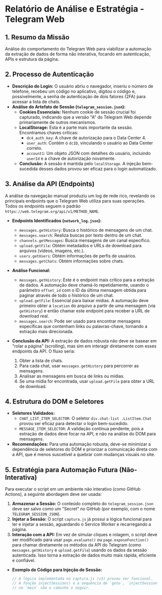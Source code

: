 # Relatório de Análise e Estratégia - Telegram Web

## 1. Resumo da Missão

Análise do comportamento do Telegram Web para viabilizar a automação da extração de dados de forma não interativa, focando em autenticação, APIs e estrutura da página.

## 2. Processo de Autenticação

*   **Descrição do Login:** O usuário abriu o navegador, inseriu o número de telefone, recebeu um código no aplicativo, digitou o código e, possivelmente, a senha de autenticação de dois fatores (2FA) para acessar a lista de chats.
*   **Análise do Artefato de Sessão (`telegram_session.json`):**
    *   **Cookies Essenciais:** Nenhum cookie de sessão crucial foi capturado, indicando que a versão "A" do Telegram Web depende primariamente de outros mecanismos.
    *   **LocalStorage:** Esta é a parte mais importante da sessão. Encontramos chaves críticas:
        *   `dc4_auth_key`: A chave de autorização para o Data Center 4.
        *   `user_auth`: Contém o `dcID`, vinculando o usuário ao Data Center correto.
        *   `account1`: Um objeto JSON com detalhes do usuário, incluindo `userId` e a chave de autorização novamente.
    *   **Conclusão:** A sessão é mantida pelo `localStorage`. A injeção bem-sucedida desses dados provou ser eficaz para o login automatizado.

## 3. Análise da API (Endpoints)

A análise da navegação manual produziu um log de rede rico, revelando os principais endpoints que o Telegram Web utiliza para suas operações. Todos os endpoints seguem o padrão `https://web.telegram.org/api/v1/METHOD_NAME`.

*   **Endpoints Identificados (`network_log.json`):**
    *   `messages.getHistory`: Busca o histórico de mensagens de um chat.
    *   `messages.search`: Realiza buscas por texto dentro de um chat.
    *   `channels.getMessages`: Busca mensagens de um canal específico.
    *   `upload.getFile`: Obtém metadados e URLs de download para arquivos (vídeos, imagens, etc.).
    *   `users.getUsers`: Obtém informações de perfis de usuários.
    *   `messages.getChats`: Obtém informações sobre chats.

*   **Análise Funcional:**
    *   `messages.getHistory`: Este é o endpoint mais crítico para a extração de dados. A automação deve chamá-lo repetidamente, usando o parâmetro `offset_id` com o ID da última mensagem obtida para paginar através de todo o histórico de um chat.
    *   `upload.getFile`: Essencial para baixar mídias. A automação deve primeiro obter a `location` do arquivo a partir de uma mensagem (via `getHistory`) e então chamar este endpoint para receber a URL de download real.
    *   `messages.search`: Pode ser usado para encontrar mensagens específicas que contenham links ou palavras-chave, tornando a extração mais direcionada.

*   **Conclusão da API:** A extração de dados robusta não deve se basear em "rolar a página" (scrolling), mas sim em interagir diretamente com esses endpoints da API. O fluxo seria:
    1.  Obter a lista de chats.
    2.  Para cada chat, usar `messages.getHistory` para percorrer as mensagens.
    3.  Analisar as mensagens em busca de links ou mídias.
    4.  Se uma mídia for encontrada, usar `upload.getFile` para obter a URL de download.

## 4. Estrutura do DOM e Seletores

*   **Seletores Validados:**
    *   `CHAT_LIST_ITEM_SELECTOR`: O seletor `div.chat-list .ListItem.Chat` provou ser eficaz para detectar o login bem-sucedido.
    *   `MESSAGE_ITEM_SELECTOR`: A validação continua pendente, pois a extração de dados deve focar na API, e não na análise do DOM para mensagens.
*   **Recomendações:** Para uma automação robusta, deve-se minimizar a dependência de seletores do DOM e priorizar a comunicação direta com a API, que é menos suscetível a quebrar com mudanças visuais no site.

## 5. Estratégia para Automação Futura (Não-Interativa)

Para executar o script em um ambiente não interativo (como GitHub Actions), a seguinte abordagem deve ser usada:

1.  **Armazenar a Sessão:** O conteúdo completo do `telegram_session.json` deve ser salvo como um "Secret" no GitHub (por exemplo, com o nome `TELEGRAM_SESSION_JSON`).
2.  **Injetar a Sessão:** O script `captura.js` já possui a lógica funcional para ler e injetar a sessão, aguardando o Service Worker e recarregando a página.
3.  **Interação com a API:** Em vez de simular cliques e rolagem, o script deve ser modificado para usar `page.evaluate()` ou `page.exposeFunction()` para chamar diretamente os métodos da API do Telegram (como `messages.getHistory` e `upload.getFile`) usando os dados da sessão autenticada. Isso torna a extração de dados muito mais rápida, eficiente e confiável.

*   **Exemplo de Código para Injeção de Sessão:**
    ```javascript
    // A lógica implementada no captura.js (v3) provou ser funcional.
    // A função injectSession() e a sequência de `goto`, `injectSession`, `reload`
    // no `main` são o caminho a seguir.
    ```